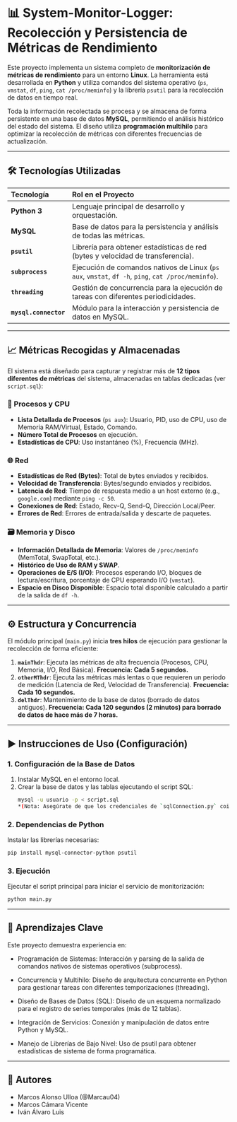 # 📊 System-Monitor-Logger: Recolección y Persistencia de Métricas de Rendimiento

Este proyecto implementa un sistema completo de **monitorización de métricas de rendimiento** para un entorno **Linux**. La herramienta está desarrollada en **Python** y utiliza comandos del sistema operativo (`ps`, `vmstat`, `df`, `ping`, `cat /proc/meminfo`) y la librería `psutil` para la recolección de datos en tiempo real.

Toda la información recolectada se procesa y se almacena de forma persistente en una base de datos **MySQL**, permitiendo el análisis histórico del estado del sistema. El diseño utiliza **programación multihilo** para optimizar la recolección de métricas con diferentes frecuencias de actualización.

---

## 🛠️ Tecnologías Utilizadas

| Tecnología | Rol en el Proyecto |
| :--- | :--- |
| **Python 3** | Lenguaje principal de desarrollo y orquestación. |
| **MySQL** | Base de datos para la persistencia y análisis de todas las métricas. |
| **`psutil`** | Librería para obtener estadísticas de red (bytes y velocidad de transferencia). |
| **`subprocess`** | Ejecución de comandos nativos de Linux (`ps aux`, `vmstat`, `df -h`, `ping`, `cat /proc/meminfo`). |
| **`threading`** | Gestión de concurrencia para la ejecución de tareas con diferentes periodicidades. |
| **`mysql.connector`** | Módulo para la interacción y persistencia de datos en MySQL. |

---

## 📈 Métricas Recogidas y Almacenadas

El sistema está diseñado para capturar y registrar más de **12 tipos diferentes de métricas** del sistema, almacenadas en tablas dedicadas (ver `script.sql`):

### 💾 Procesos y CPU
* **Lista Detallada de Procesos** (`ps aux`): Usuario, PID, uso de CPU, uso de Memoria RAM/Virtual, Estado, Comando.
* **Número Total de Procesos** en ejecución.
* **Estadísticas de CPU**: Uso instantáneo (%), Frecuencia (MHz).

### 🌐 Red
* **Estadísticas de Red (Bytes)**: Total de bytes enviados y recibidos.
* **Velocidad de Transferencia**: Bytes/segundo enviados y recibidos.
* **Latencia de Red**: Tiempo de respuesta medio a un host externo (e.g., `google.com`) mediante `ping -c 50`.
* **Conexiones de Red**: Estado, Recv-Q, Send-Q, Dirección Local/Peer.
* **Errores de Red**: Errores de entrada/salida y descarte de paquetes.

### 🗃️ Memoria y Disco
* **Información Detallada de Memoria**: Valores de `/proc/meminfo` (MemTotal, SwapTotal, etc.).
* **Histórico de Uso de RAM y SWAP**.
* **Operaciones de E/S (I/O)**: Procesos esperando I/O, bloques de lectura/escritura, porcentaje de CPU esperando I/O (`vmstat`).
* **Espacio en Disco Disponible**: Espacio total disponible calculado a partir de la salida de `df -h`.

---

## ⚙️ Estructura y Concurrencia

El módulo principal (`main.py`) inicia **tres hilos** de ejecución para gestionar la recolección de forma eficiente:

1.  **`mainThdr`**: Ejecuta las métricas de alta frecuencia (Procesos, CPU, Memoria, I/O, Red Básica). **Frecuencia: Cada 5 segundos.**
2.  **`otherMThdr`**: Ejecuta las métricas más lentas o que requieren un periodo de medición (Latencia de Red, Velocidad de Transferencia). **Frecuencia: Cada 10 segundos.**
3.  **`delThdr`**: Mantenimiento de la base de datos (borrado de datos antiguos). **Frecuencia: Cada 120 segundos (2 minutos) para borrado de datos de hace más de 7 horas.**

---

## ▶️ Instrucciones de Uso (Configuración)

### 1. Configuración de la Base de Datos

1.  Instalar MySQL en el entorno local.
2.  Crear la base de datos y las tablas ejecutando el script SQL:
    ```bash
    mysql -u usuario -p < script.sql
    *(Nota: Asegúrate de que los credenciales de `sqlConnection.py` coincidan con tu configuración: `usuario`, `foe0004`, `practicas`)*.
    ```
### 2. Dependencias de Python

Instalar las librerías necesarias:
```bash
pip install mysql-connector-python psutil
```

### 3. Ejecución
Ejecutar el script principal para iniciar el servicio de monitorización:

```bash
python main.py
```

---

## 🧠 Aprendizajes Clave
Este proyecto demuestra experiencia en:

- Programación de Sistemas: Interacción y parsing de la salida de comandos nativos de sistemas operativos (subprocess).

- Concurrencia y Multihilo: Diseño de arquitectura concurrente en Python para gestionar tareas con diferentes temporizaciones (threading).

- Diseño de Bases de Datos (SQL): Diseño de un esquema normalizado para el registro de series temporales (más de 12 tablas).

- Integración de Servicios: Conexión y manipulación de datos entre Python y MySQL.

- Manejo de Librerías de Bajo Nivel: Uso de psutil para obtener estadísticas de sistema de forma programática.

---

## 👥 Autores
- Marcos Alonso Ulloa (@Marcau04)
- Marcos Cámara Vicente
- Iván Álvaro Luis
